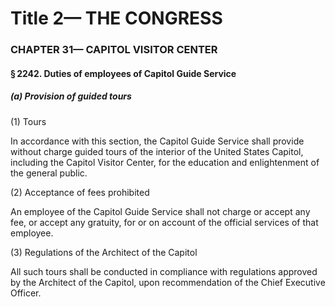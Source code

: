 
# Title 2— THE CONGRESS
### CHAPTER 31— CAPITOL VISITOR CENTER
#### § 2242. Duties of employees of Capitol Guide Service
##### (a) Provision of guided tours

(1) Tours

In accordance with this section, the Capitol Guide Service shall provide without charge guided tours of the interior of the United States Capitol, including the Capitol Visitor Center, for the education and enlightenment of the general public.

(2) Acceptance of fees prohibited

An employee of the Capitol Guide Service shall not charge or accept any fee, or accept any gratuity, for or on account of the official services of that employee.

(3) Regulations of the Architect of the Capitol

All such tours shall be conducted in compliance with regulations approved by the Architect of the Capitol, upon recommendation of the Chief Executive Officer.
